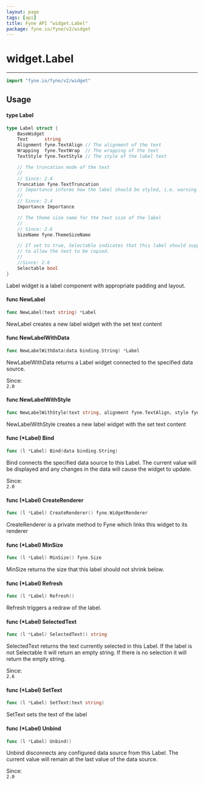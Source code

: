 ```yaml
---
layout: page
tags: [api]
title: Fyne API "widget.Label"
package: fyne.io/fyne/v2/widget
---
```


# widget.Label
---
```go
import "fyne.io/fyne/v2/widget"
```

## Usage

#### type Label

```go
type Label struct {
	BaseWidget
	Text      string
	Alignment fyne.TextAlign // The alignment of the text
	Wrapping  fyne.TextWrap  // The wrapping of the text
	TextStyle fyne.TextStyle // The style of the label text

	// The truncation mode of the text
	//
	// Since: 2.4
	Truncation fyne.TextTruncation
	// Importance informs how the label should be styled, i.e. warning or disabled
	//
	// Since: 2.4
	Importance Importance

	// The theme size name for the text size of the label
	//
	// Since: 2.6
	SizeName fyne.ThemeSizeName

	// If set to true, Selectable indicates that this label should support select interaction
	// to allow the text to be copied.
	//
	//Since: 2.6
	Selectable bool
}
```

Label widget is a label component with appropriate padding and layout.

#### func  NewLabel

```go
func NewLabel(text string) *Label
```
NewLabel creates a new label widget with the set text content

#### func  NewLabelWithData

```go
func NewLabelWithData(data binding.String) *Label
```
NewLabelWithData returns a Label widget connected to the specified data source.


<div class="since">Since: <code>
2.0</code></div>

#### func  NewLabelWithStyle

```go
func NewLabelWithStyle(text string, alignment fyne.TextAlign, style fyne.TextStyle) *Label
```
NewLabelWithStyle creates a new label widget with the set text content

#### func (*Label) Bind

```go
func (l *Label) Bind(data binding.String)
```
Bind connects the specified data source to this Label. The current value will be displayed and any changes in the data will cause the widget to update.


<div class="since">Since: <code>
2.0</code></div>

#### func (*Label) CreateRenderer

```go
func (l *Label) CreateRenderer() fyne.WidgetRenderer
```
CreateRenderer is a private method to Fyne which links this widget to its renderer

#### func (*Label) MinSize

```go
func (l *Label) MinSize() fyne.Size
```
MinSize returns the size that this label should not shrink below.

#### func (*Label) Refresh

```go
func (l *Label) Refresh()
```
Refresh triggers a redraw of the label.

#### func (*Label) SelectedText

```go
func (l *Label) SelectedText() string
```
SelectedText returns the text currently selected in this Label. If the label is not Selectable it will return an empty string. If there is no selection it will return the empty string.


<div class="since">Since: <code>
2.6</code></div>

#### func (*Label) SetText

```go
func (l *Label) SetText(text string)
```
SetText sets the text of the label

#### func (*Label) Unbind

```go
func (l *Label) Unbind()
```
Unbind disconnects any configured data source from this Label. The current value will remain at the last value of the data source.


<div class="since">Since: <code>
2.0</code></div>
